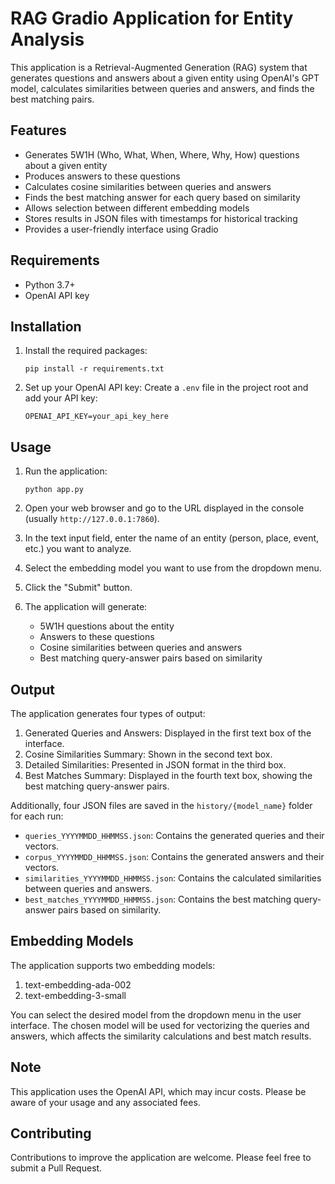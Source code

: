 # RAG Gradio Application for Entity Analysis

This application is a Retrieval-Augmented Generation (RAG) system that generates questions and answers about a given entity using OpenAI's GPT model, calculates similarities between queries and answers, and finds the best matching pairs.

## Features

- Generates 5W1H (Who, What, When, Where, Why, How) questions about a given entity
- Produces answers to these questions
- Calculates cosine similarities between queries and answers
- Finds the best matching answer for each query based on similarity
- Allows selection between different embedding models
- Stores results in JSON files with timestamps for historical tracking
- Provides a user-friendly interface using Gradio

## Requirements

- Python 3.7+
- OpenAI API key

## Installation

1. Install the required packages:
   ```
   pip install -r requirements.txt
   ```

2. Set up your OpenAI API key:
   Create a `.env` file in the project root and add your API key:
   ```
   OPENAI_API_KEY=your_api_key_here
   ```

## Usage

1. Run the application:
   ```
   python app.py
   ```

2. Open your web browser and go to the URL displayed in the console (usually `http://127.0.0.1:7860`).

3. In the text input field, enter the name of an entity (person, place, event, etc.) you want to analyze.

4. Select the embedding model you want to use from the dropdown menu.

5. Click the "Submit" button.

6. The application will generate:
   - 5W1H questions about the entity
   - Answers to these questions
   - Cosine similarities between queries and answers
   - Best matching query-answer pairs based on similarity

## Output

The application generates four types of output:

1. Generated Queries and Answers: Displayed in the first text box of the interface.
2. Cosine Similarities Summary: Shown in the second text box.
3. Detailed Similarities: Presented in JSON format in the third box.
4. Best Matches Summary: Displayed in the fourth text box, showing the best matching query-answer pairs.

Additionally, four JSON files are saved in the `history/{model_name}` folder for each run:
- `queries_YYYYMMDD_HHMMSS.json`: Contains the generated queries and their vectors.
- `corpus_YYYYMMDD_HHMMSS.json`: Contains the generated answers and their vectors.
- `similarities_YYYYMMDD_HHMMSS.json`: Contains the calculated similarities between queries and answers.
- `best_matches_YYYYMMDD_HHMMSS.json`: Contains the best matching query-answer pairs based on similarity.

## Embedding Models

The application supports two embedding models:
1. text-embedding-ada-002
2. text-embedding-3-small

You can select the desired model from the dropdown menu in the user interface. The chosen model will be used for vectorizing the queries and answers, which affects the similarity calculations and best match results.

## Note

This application uses the OpenAI API, which may incur costs. Please be aware of your usage and any associated fees.

## Contributing

Contributions to improve the application are welcome. Please feel free to submit a Pull Request.

